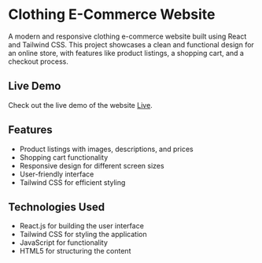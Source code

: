 # Clothing E-Commerce Website

A modern and responsive clothing e-commerce website built using React and Tailwind CSS. This project showcases a clean and functional design for an online store, with features like product listings, a shopping cart, and a checkout process.

## Live Demo

Check out the live demo of the website [Live](your-live-link-here).

## Features

- Product listings with images, descriptions, and prices
- Shopping cart functionality
- Responsive design for different screen sizes
- User-friendly interface
- Tailwind CSS for efficient styling

## Technologies Used

- React.js for building the user interface
- Tailwind CSS for styling the application
- JavaScript for functionality
- HTML5 for structuring the content


